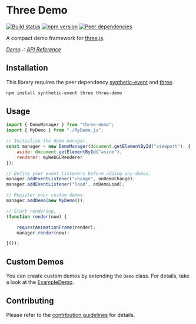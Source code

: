 # Three Demo

[![Build status](https://travis-ci.org/vanruesc/three-demo.svg?branch=master)](https://travis-ci.org/vanruesc/three-demo) 
[![npm version](https://badge.fury.io/js/three-demo.svg)](http://badge.fury.io/js/three-demo) 
[![Peer dependencies](https://img.shields.io/david/peer/vanruesc/three-demo.svg)](https://david-dm.org/vanruesc/three-demo?type=peer)

A compact demo framework for [three.js](https://threejs.org/).

*[Demo](https://vanruesc.github.io/three-demo/public/demo) &there4;
[API Reference](https://vanruesc.github.io/three-demo/public/docs)*


## Installation

This library requires the peer dependency [synthetic-event](https://github.com/vanruesc/synthetic-event) and [three](https://github.com/mrdoob/three.js/).

```sh
npm install synthetic-event three three-demo
```


## Usage

```javascript
import { DemoManager } from "three-demo";
import { MyDemo } from "./MyDemo.js";

// Initialise the demo manager.
const manager = new DemoManager(document.getElementById("viewport"), {
	aside: document.getElementById("aside"),
	renderer: myWebGLRenderer
});

// Define your event listeners before adding any demos.
manager.addEventListener("change", onDemoChange);
manager.addEventListener("load", onDemoLoad);

// Register your custom demos.
manager.addDemo(new MyDemo());

// Start rendering.
(function render(now) {

	requestAnimationFrame(render);
	manager.render(now);

}());
```


## Custom Demos

You can create custom demos by extending the `Demo` class. For details, take a look at the
[ExampleDemo](https://github.com/vanruesc/three-demo/blob/master/demo/src/demos/ExampleDemo.js).


## Contributing

Please refer to the [contribution guidelines](https://github.com/vanruesc/three-demo/blob/master/.github/CONTRIBUTING.md) for details.
